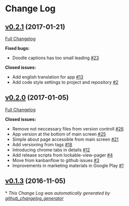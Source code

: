 # Change Log

## [v0.2.1](https://github.com/bskierys/tabi/tree/v0.2.1) (2017-01-21)
[Full Changelog](https://github.com/bskierys/tabi/compare/v0.2.0...v0.2.1)

**Fixed bugs:**

- Doodle captions has too small leading [\#23](https://github.com/bskierys/tabi/issues/23)

**Closed issues:**

- Add english translation for app [\#13](https://github.com/bskierys/tabi/issues/13)
- Add code style settings to project and repository [\#2](https://github.com/bskierys/tabi/issues/2)

## [v0.2.0](https://github.com/bskierys/tabi/tree/v0.2.0) (2017-01-05)
[Full Changelog](https://github.com/bskierys/tabi/compare/v0.1.3...v0.2.0)

**Closed issues:**

- Remove not neccessary files from version controll [\#26](https://github.com/bskierys/tabi/issues/26)
- App version at the bottom of main screen [\#25](https://github.com/bskierys/tabi/issues/25)
- Simple about page accessible from main screen [\#21](https://github.com/bskierys/tabi/issues/21)
- Add versioning from tags [\#18](https://github.com/bskierys/tabi/issues/18)
- Introducing chrome tabs in details [\#12](https://github.com/bskierys/tabi/issues/12)
- Add release scripts from lockable-view-pager [\#4](https://github.com/bskierys/tabi/issues/4)
- Move from kanbanflow to github issues [\#3](https://github.com/bskierys/tabi/issues/3)
- Improvements in marketing materials in Google Play [\#1](https://github.com/bskierys/tabi/issues/1)

## [v0.1.3](https://github.com/bskierys/tabi/tree/v0.1.3) (2016-11-05)


\* *This Change Log was automatically generated by [github_changelog_generator](https://github.com/skywinder/Github-Changelog-Generator)*